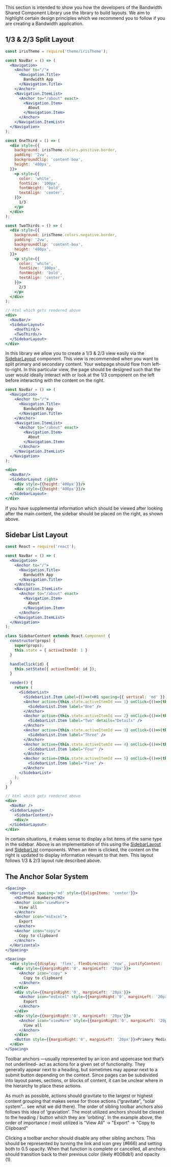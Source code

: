 This section is intended to show you how the developers of the Bandwidth Shared Component Library use the library to build layouts. We aim to highlight certain design principles which we recommend you to follow if you are creating a Bandwidth application.

## 1/3 & 2/3 Split Layout

```jsx
const irisTheme = require('theme/irisTheme');

const NavBar = () => (
  <Navigation>
    <Anchor to="/">
      <Navigation.Title>
        Bandwidth App
      </Navigation.Title>
    </Anchor>
    <Navigation.ItemList>
      <Anchor to="/about" exact>
        <Navigation.Item>
          About
        </Navigation.Item>
      </Anchor>
    </Navigation.ItemList>
  </Navigation>
);

const OneThird = () => (
  <div style={{
    background: irisTheme.colors.positive.border,
    padding: '2vw',
    backgroundClip: 'content-box',
    height: '400px',
  }}>
    <p style={{
      color: 'white',
      fontSize: '100px',
      fontWeight: 'bold',
      textAlign: 'center',
    }}>
      1/3
    </p>
  </div>
);

const TwoThirds = () => (
  <div style={{
    background: irisTheme.colors.negative.border,
    padding: '2vw',
    backgroundClip: 'content-box',
    height: '400px',
  }}>
    <p style={{
      color: 'white',
      fontSize: '100px',
      fontWeight: 'bold',
      textAlign: 'center',
    }}>
      2/3
    </p>
  </div>
);

// html which gets rendered above
<div>
  <NavBar/>
  <SidebarLayout>
    <OneThird/>
    <TwoThirds/>
  </SidebarLayout>
</div>
```
In this library we allow you to create a 1/3 & 2/3 view easily via the [SidebarLayout](/#!/SidebarLayout) component. This view is recommended when you want to split primary and secondary content. Your webpage should flow from left-to-right. In this particular view, the page should be designed such that the user would ideally interact with or look at the 1/3 component on the left before interacting with the content on the right.

```jsx
const NavBar = () => (
  <Navigation>
    <Anchor to="/">
      <Navigation.Title>
        Bandwidth App
      </Navigation.Title>
    </Anchor>
    <Navigation.ItemList>
      <Anchor to="/about" exact>
        <Navigation.Item>
          About
        </Navigation.Item>
      </Anchor>
    </Navigation.ItemList>
  </Navigation>
);

<div>
  <NavBar/>
  <SidebarLayout right>
    <div style={{height:'400px'}}/>
    <div style={{height:'400px'}}/>
  </SidebarLayout>
</div>
```
If you have supplemental information which should be viewed after looking after the main content, the sidebar should be placed on the right, as shown above.

## Sidebar List Layout
```jsx
const React = require('react');

const NavBar = () => (
  <Navigation>
    <Anchor to="/">
      <Navigation.Title>
        Bandwidth App
      </Navigation.Title>
    </Anchor>
    <Navigation.ItemList>
      <Anchor to="/about" exact>
        <Navigation.Item>
          About
        </Navigation.Item>
      </Anchor>
    </Navigation.ItemList>
  </Navigation>
);

class SidebarContent extends React.Component {
  constructor(props) {
    super(props);
    this.state = { activeItemId: 1 }
  }

  handleClick(id) {
    this.setState({ activeItemId: id });
  }

  render() {
    return ( 
      <SidebarList>
        <SidebarList.Item Label={()=>(<H1 spacing={{ vertical: 'md' }} >Group Title</H1>)} />
        <Anchor active={this.state.activeItemId === 1} onClick={()=>(this.handleClick(1))}>
          <SidebarList.Item label="One" />
        </Anchor>
        <Anchor active={this.state.activeItemId === 2} onClick={()=>(this.handleClick(2))}>
          <SidebarList.Item label="Two" details="Details" />
        </Anchor>
        <Anchor active={this.state.activeItemId === 3} onClick={()=>(this.handleClick(3))}>
          <SidebarList.Item label="Three" />
        </Anchor>
        <Anchor active={this.state.activeItemId === 4} onClick={()=>(this.handleClick(4))}>
          <SidebarList.Item label="Four" />
        </Anchor>
        <Anchor active={this.state.activeItemId === 5} onClick={()=>(this.handleClick(5))}>
          <SidebarList.Item label="Five" />
        </Anchor>
      </SidebarList>
    );
  }
}

// html which gets rendered above
<div>
  <NavBar />
  <SidebarLayout>
    <SidebarContent/>
    <div/>
  </SidebarLayout>
</div>
```
In certain situations, it makes sense to display a list items of the same type in the sidebar. Above is an implementation of this using the [SidebarLayout](/#!/SidebarLayout) and [SidebarList](/#!/SidebarList) components. When an item is clicked, the content on the right is updated to display information relevant to that item. This layout follows 1/3 & 2/3 layout rule described above.

## The Anchor Solar System

```jsx
<Spacing>
  <Horizontal spacing='md' style={{alignItems: 'center'}}>
    <H2>Phone Numbers</H2>
    <Anchor icon="viewMore">
      View all
    </Anchor>
    <Anchor icon="msExcel">
      Export
    </Anchor>
    <Anchor icon="copy">
      Copy to clipboard
    </Anchor>
  </Horizontal>
</Spacing>
```
```jsx
<Spacing>
  <div style={{display: 'flex', flexDirection: 'row', justifyContent: 'flex-end', alignItems:'center'}}>
    <div style={{marginRight:'0', marginLeft: '20px'}}>
      <Anchor icon="copy" >
        Copy to clipboard
      </Anchor>
    </div>
    <div style={{marginRight:'0', marginLeft: '20px'}}>
      <Anchor icon="msExcel" style={{marginRight:'0', marginLeft: '20px'}}>
        Export
      </Anchor>
    </div>
    <div style={{marginRight:'0', marginLeft: '20px'}}>
      <Anchor icon="viewMore" style={{marginRight:'0', marginLeft: '20px'}}>
        View all
      </Anchor>
    </div>
    <Button style={{marginRight:'0', marginLeft: '20px'}}>Primary Medium</Button>
  </div>
</Spacing>
```
Toolbar anchors —usually represented by an icon and uppercase text that’s not underlined- act as actions for a given set of functionality. They generally appear next to a heading, but sometimes may appear next to a submit button depending on the context. Since pages can be subdivided into layout panes, sections, or blocks of content, it can be unclear where in the hierarchy to place these actions.

As much as possible, actions should gravitate to the largest or highest content grouping that makes sense for those actions (“gravitate”, “solar system”… see what we did there). The order of sibling toolbar anchors also follows this idea of 'graviation'. The most utilized anchors should be closest to the heading / button which they are 'orbiting'. In the example above, the order of importance / most utilized is "View All" -> "Export" -> "Copy to Clipboard"

Clicking a toolbar anchor should disable any other sibling anchors. This should be represented by turning the link and icon grey (#666) and setting both to 0.5 opacity. When that function is complete or cancelled, all anchors should transition back to their previous color (likely #008db1) and opacity (1).

